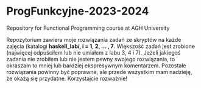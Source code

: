 # ProgFunkcyjne-2023-2024
Repository for Functional Programming course at AGH University

Repozytorium zawiera moje rozwiązania zadań ze skryptów na każde zajęcia (katalogi **haskell_lab*i*, i = 1, 2, ... , 7**. Większość zadań jest zrobione (najwięcej odpuściłem lub nie umiałem z labu 3, 4 i 7). Jeżeli jakiegoś zadania nie zrobiłem lub nie jestem pewny swojego rozwiązania, to okraszam to mniej lub bardziej ekspresywnym komentarzem. Pozostałe rozwiązania powinny być poprawne, ale przede wszystkim mam nadzieję, że okażą się przydatne. Korzystajcie rozważnie!